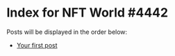 # Index for NFT World #4442
Posts will be displayed in the order below:

- [Your first post](./001-first.md)

